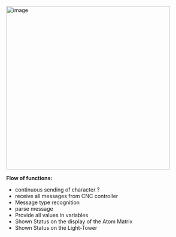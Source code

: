 <img width="437" alt="image" src="https://user-images.githubusercontent.com/39780457/220155241-595150ba-9d80-4bd1-98f7-f338743b8f95.png">

**Flow of functions:**

* continuous sending of character ?
* receive all messages from CNC controller
* Message type recognition
* parse message
* Provide all values in variables
* Shown Status on the display of the Atom Matrix
* Shown Status on the Light-Tower
